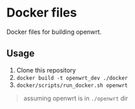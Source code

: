 # Docker files

Docker files for building openwrt.

## Usage

1. Clone this repository
2. `docker build -t openwrt_dev ./docker`
3. `docker/scripts/run_docker.sh openwrt`

> assuming openwrt is in `./openwrt` dir
